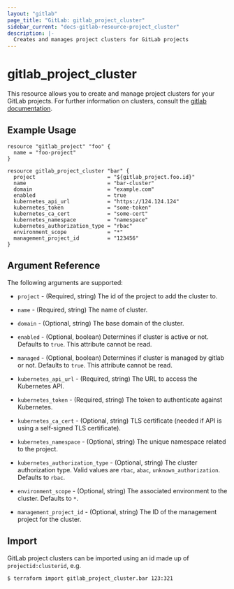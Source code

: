 ```yaml
---
layout: "gitlab"
page_title: "GitLab: gitlab_project_cluster"
sidebar_current: "docs-gitlab-resource-project_cluster"
description: |-
  Creates and manages project clusters for GitLab projects
---
```


# gitlab\_project\_cluster

This resource allows you to create and manage project clusters for your GitLab projects.
For further information on clusters, consult the [gitlab
documentation](https://docs.gitlab.com/ce/user/project/clusters/index.html).

## Example Usage

```hcl
resource "gitlab_project" "foo" {
  name = "foo-project"
}

resource gitlab_project_cluster "bar" {
  project                       = "${gitlab_project.foo.id}"
  name                          = "bar-cluster"
  domain                        = "example.com"
  enabled                       = true
  kubernetes_api_url            = "https://124.124.124"
  kubernetes_token              = "some-token"
  kubernetes_ca_cert            = "some-cert"
  kubernetes_namespace          = "namespace"
  kubernetes_authorization_type = "rbac"
  environment_scope             = "*"
  management_project_id         = "123456"
}
```

## Argument Reference

The following arguments are supported:

* `project` - (Required, string) The id of the project to add the cluster to.

* `name` - (Required, string) The name of cluster.

* `domain` - (Optional, string) The base domain of the cluster.

* `enabled` - (Optional, boolean) Determines if cluster is active or not. Defaults to `true`. This attribute cannot be read.

* `managed` - (Optional, boolean) Determines if cluster is managed by gitlab or not. Defaults to `true`. This attribute cannot be read.

* `kubernetes_api_url` - (Required, string) The URL to access the Kubernetes API.

* `kubernetes_token` - (Required, string) The token to authenticate against Kubernetes.

* `kubernetes_ca_cert` - (Optional, string) TLS certificate (needed if API is using a self-signed TLS certificate).

* `kubernetes_namespace` - (Optional, string) The unique namespace related to the project.

* `kubernetes_authorization_type` - (Optional, string) The cluster authorization type. Valid values are `rbac`, `abac`, `unknown_authorization`. Defaults to `rbac`.

* `environment_scope` - (Optional, string) The associated environment to the cluster. Defaults to `*`.

* `management_project_id` - (Optional, string) The ID of the management project for the cluster.

## Import

GitLab project clusters can be imported using an id made up of `projectid:clusterid`, e.g.

```
$ terraform import gitlab_project_cluster.bar 123:321
```

